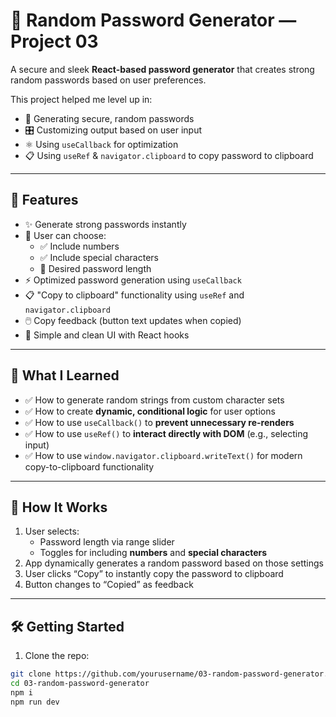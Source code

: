 # 🔐 Random Password Generator — Project 03

A secure and sleek **React-based password generator** that creates strong random passwords based on user preferences.

This project helped me level up in:
- 🧠 Generating secure, random passwords
- 🎛️ Customizing output based on user input
- ⚛️ Using `useCallback` for optimization
- 📋 Using `useRef` & `navigator.clipboard` to copy password to clipboard

---

## 🚀 Features

- ✨ Generate strong passwords instantly
- 🔢 User can choose:
  - ✅ Include numbers
  - ✅ Include special characters
  - 🔧 Desired password length
- ⚡ Optimized password generation using `useCallback`
- 📋 "Copy to clipboard" functionality using `useRef` and `navigator.clipboard`
- 🖱️ Copy feedback (button text updates when copied)
- 💎 Simple and clean UI with React hooks

---

## 🧠 What I Learned

- ✅ How to generate random strings from custom character sets
- ✅ How to create **dynamic, conditional logic** for user options
- ✅ How to use `useCallback()` to **prevent unnecessary re-renders**
- ✅ How to use `useRef()` to **interact directly with DOM** (e.g., selecting input)
- ✅ How to use `window.navigator.clipboard.writeText()` for modern copy-to-clipboard functionality

---

## 🔧 How It Works

1. User selects:
   - Password length via range slider
   - Toggles for including **numbers** and **special characters**
2. App dynamically generates a random password based on those settings
3. User clicks “Copy” to instantly copy the password to clipboard
4. Button changes to “Copied” as feedback

---

## 🛠️ Getting Started

1. Clone the repo:

```bash
git clone https://github.com/yourusername/03-random-password-generator.git
cd 03-random-password-generator
npm i
npm run dev
```

